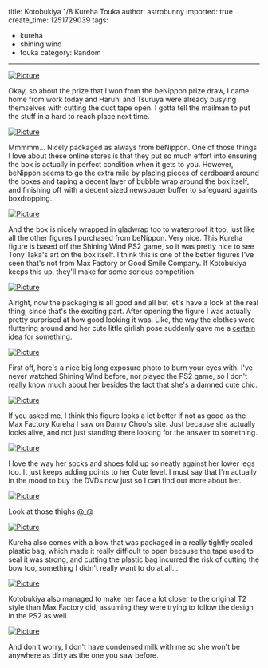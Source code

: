 title: Kotobukiya 1/8 Kureha Touka
author: astrobunny
imported: true
create_time: 1251729039
tags:
- kureha
- shining wind
- touka
category: Random
---
 [![](wp-uploads/2009/08/wpid-100-7491-500x375.jpg "Picture")](/images/wp-uploads/2009/08/wpid-100-7491.jpg)  
  
Okay, so about the prize that I won from the beNippon prize draw, I came home from work today and Haruhi and Tsuruya were already busying themselves with cutting the duct tape open. I gotta tell the mailman to put the stuff in a hard to reach place next time.  
<!--more-->  
 [![](wp-uploads/2009/08/wpid-100-7492-500x375.jpg "Picture")](/images/wp-uploads/2009/08/wpid-100-7492.jpg)  
  
Mmmmm... Nicely packaged as always from beNippon. One of those things I love about these online stores is that they put so much effort into ensuring the box is actually in perfect condition when it gets to you. However, beNippon seems to go the extra mile by placing pieces of cardboard around the boxes and taping a decent layer of bubble wrap around the box itself, and finishing off with a decent sized newspaper buffer to safeguard againts boxdropping.  
  
 [![](wp-uploads/2009/08/wpid-100-7496-500x666.jpg "Picture")](/images/wp-uploads/2009/08/wpid-100-7496.jpg)  
  
And the box is nicely wrapped in gladwrap too to waterproof it too, just like all the other figures I purchased from beNippon. Very nice. This Kureha figure is based off the Shining Wind PS2 game, so it was pretty nice to see Tony Taka's art on the box itself. I think this is one of the better figures I've seen that's not from Max Factory or Good Smile Company. If Kotobukiya keeps this up, they'll make for some serious competition.  
  
 [![](wp-uploads/2009/08/wpid-100-7520-500x375.jpg "Picture")](/images/wp-uploads/2009/08/wpid-100-7520.jpg)  
  
Alright, now the packaging is all good and all but let's have a look at the real thing, since that's the exciting part. After opening the figure I was actually pretty surprised at how good looking it was. Like, the way the clothes were fluttering around and her cute little girlish pose suddenly gave me a [certain idea for something](http://www.dannychoo.com/post/en/1166/Bukkake+Figure.html).  
  
 [![](wp-uploads/2009/08/wpid-100-7530-500x666.jpg "Picture")](/images/wp-uploads/2009/08/wpid-100-7530.jpg)  
  
First off, here's a nice big long exposure photo to burn your eyes with. I've never watched Shining Wind before, nor played the PS2 game, so I don't really know much about her besides the fact that she's a damned cute chic.  
  
 [![](wp-uploads/2009/08/wpid-100-7531-500x666.jpg "Picture")](/images/wp-uploads/2009/08/wpid-100-7531.jpg)  
  
If you asked me, I think this figure looks a lot better if not as good as the Max Factory Kureha I saw on Danny Choo's site. Just because she actually looks alive, and not just standing there looking for the answer to something.  
  
 [![](wp-uploads/2009/08/wpid-100-7532-500x666.jpg "Picture")](/images/wp-uploads/2009/08/wpid-100-7532.jpg)  
  
I love the way her socks and shoes fold up so neatly against her lower legs too. It just keeps adding points to her Cute level. I must say that I'm actually in the mood to buy the DVDs now just so I can find out more about her.  
  
 [![](wp-uploads/2009/08/wpid-100-7533-500x666.jpg "Picture")](/images/wp-uploads/2009/08/wpid-100-7533.jpg)  
  
Look at those thighs @\_@  
  
 [![](wp-uploads/2009/08/wpid-100-7535-500x666.jpg "Picture")](/images/wp-uploads/2009/08/wpid-100-7535.jpg)  
  
Kureha also comes with a bow that was packaged in a really tightly sealed plastic bag, which made it really difficult to open because the tape used to seal it was strong, and cutting the plastic bag incurred the risk of cutting the bow too, something I didn't really want to do at all...  
  
 [![](wp-uploads/2009/08/wpid-100-7542-500x375.jpg "Picture")](/images/wp-uploads/2009/08/wpid-100-7542.jpg)  
  
Kotobukiya also managed to make her face a lot closer to the original T2 style than Max Factory did, assuming they were trying to follow the design in the PS2 as well.  
  
 [![](wp-uploads/2009/08/wpid-100-7534-500x666.jpg "Picture")](/images/wp-uploads/2009/08/wpid-100-7534.jpg)  
  
And don't worry, I don't have condensed milk with me so she won't be anywhere as dirty as the one you saw before.